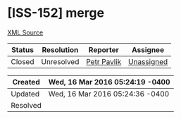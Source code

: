 # [ISS-152] merge

[XML Source](../xml/ISS-152.xml)
<p></p>





Status|Resolution|Reporter|Assignee
------|----------|--------|--------
Closed|Unresolved|[Petr Pavlik](petrpavlik)|[Unassigned]($-1)





Created|Wed, 16 Mar 2016 05:24:19 -0400
-------|--------------
Updated|Wed, 16 Mar 2016 05:24:36 -0400
Resolved|




